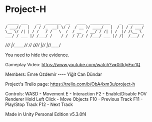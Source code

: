 # Project-H

     _____ ___    __  _______  __   ____  _________    _   _______  
    / ___//   |  / / /_  __| \/ /  / __ )/ ____/   |  / | / / ___/  
    \__ \/ /| | / /   / /   \  /  / __  / __/ / /| | /  |/ /\__ \   
    ___/ / ___ |/ /___/ /    / /  / /_/ / /___/ ___ |/ /|  /___/ /   
   /____/_/  |_/_____/_/    /_/  /_____/_____/_/  |_/_/ |_//____/    
                                                                   

You need to hide the evidence.

Gameplay Video: https://www.youtube.com/watch?v=0itIdgFxr1Q

Members: Emre Ozdemir ---- Yiğit Can Dündar

Project's Trello page: https://trello.com/b/ObA4xm3u/project-h

Controls: 
WASD - Movement
E - Interaction
F2 - Enable/Disable FOV Renderer
Hold Left Click - Move Objects
F10 - Previous Track
F11 - Play/Stop Track
F12 - Next Track

Made in Unity Personal Edition v5.3.0f4
